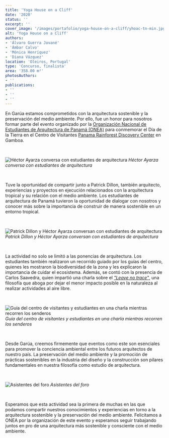 ```yaml
---
title: 'Yoga House on a Cliff'
date: '2020'
status: ''
excerpt: ''
cover_image: '/images/portafolio/yoga-house-on-a-cliff/yhoac-tn-min.jpg'
alt: 'Yoga House on a Cliff'
authors:
- 'Álvaro Guerra Jované'
- 'Ámbar Calvo'
- 'Mónica Henríquez'
- 'Diana Vázquez'
location: 'Oleiros, Portugal'
type: 'Concurso, finalista'
area: '358.00 m²'
photosAuthors:
- ''
publications:
- ''
- ''
- ''
---
```


En Garúa estamos comprometidos con la arquitectura sostenible y la preservación del medio ambiente. Por ello, fue un honor para nosotros formar parte del evento organizado por la <a href="https://instagram.com/oneapanama" target="_blank"> <u>Organización Nacional de Estudiantes de Arquitectura de Panamá (ONEA)</u></a> para conmemorar el Día de la Tierra en el Centro de Visitantes <a href="https://pipelineroad.org/en/" target="_blank"><u>Panama Rainforest Discovery Center</u></a> en Gamboa.

<br />

![Héctor Ayarza conversa con estudiantes de arquitectura](/images/posts/dia-de-la-tierra-2023/DSC08373.jpg)
*Héctor Ayarza conversa con estudiantes de arquitectura*

<br />

Tuve la oportunidad de compartir junto a Patrick Dillon, también arquitecto, experiencias y proyectos en ejecución relacionados con la arquitectura tropical y su relación con el medio ambiente. Los estudiantes de arquitectura de Panamá tuvieron la oportunidad de dialogar con nosotros y conocer más sobre la importancia de construir de manera sostenible en un entorno tropical.

<br />

![Patrick Dillon y Héctor Ayarza conversan con estudiantes de arquitectura](/images/posts/dia-de-la-tierra-2023/DSC08385.jpg)
*Patrick Dillon y Héctor Ayarza conversan con estudiantes de arquitectura*

<br />

La actividad no solo se limitó a las ponencias de arquitectura. Los estudiantes también realizaron un recorrido guiado por los guías del centro, quienes les mostraron la biodiversidad de la zona y les explicaron la importancia de cuidar el ecosistema. Además, se contó con la presencia de Carlos Saavedra, quien impartió una charla sobre el <a href="https://lnt.org/" target="_blank"><u>*"Leave no trace"*</u></a>, una filosofía que aboga por dejar el menor impacto posible en la naturaleza al realizar actividades al aire libre.

<br />

![Guía del centro de visitantes y estudiantes en una charla mientras recorren los senderos](/images/posts/dia-de-la-tierra-2023/DSC08418.jpg)
*Guía del centro de visitantes y estudiantes en una charla mientras recorren los senderos*

<br />

Desde Garúa, creemos firmemente que eventos como este son esenciales para promover la conciencia ambiental entre los futuros arquitectos de nuestro país. La preservación del medio ambiente y la promoción de prácticas sostenibles en la industria del diseño y la construcción son pilares fundamentales en nuestra filosofía como estudio de arquitectura.

<br />

![Asistentes del foro](/images/posts/dia-de-la-tierra-2023/DSC08378.jpg)
*Asistentes del foro*

<br />

Esperamos que esta actividad sea la primera de muchas en las que podamos compartir nuestros conocimientos y experiencias en torno a la arquitectura sostenible y la preservación del medio ambiente. Felicitamos a ONEA por la organización de este evento y esperamos seguir trabajando juntos en pro de una arquitectura más sostenible y consciente con el medio ambiente.